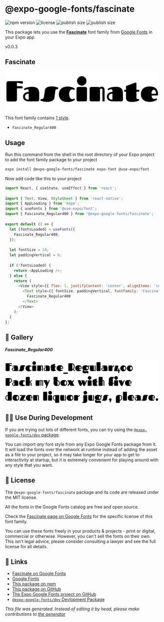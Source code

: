# @expo-google-fonts/fascinate

![npm version](https://flat.badgen.net/npm/v/@expo-google-fonts/fascinate)
![license](https://flat.badgen.net/github/license/expo/google-fonts)
![publish size](https://flat.badgen.net/packagephobia/install/@expo-google-fonts/fascinate)
![publish size](https://flat.badgen.net/packagephobia/publish/@expo-google-fonts/fascinate)

This package lets you use the [**Fascinate**](https://fonts.google.com/specimen/Fascinate) font family from [Google Fonts](https://fonts.google.com/) in your Expo app.

v0.0.3

## Fascinate

![Fascinate](./font-family.png)

This font family contains [1 style](#gallery).

- `Fascinate_Regular400`

## Usage

Run this command from the shell in the root directory of your Expo project to add the font family package to your project
```sh
expo install @expo-google-fonts/fascinate expo-font @use-expo/font
```

Now add code like this to your project
```js
import React, { useState, useEffect } from 'react';

import { Text, View, StyleSheet } from 'react-native';
import { AppLoading } from 'expo';
import { useFonts } from '@use-expo/font';
import { Fascinate_Regular400 } from '@expo-google-fonts/fascinate';

export default () => {
  let [fontsLoaded] = useFonts({
    Fascinate_Regular400,
  });

  let fontSize = 24;
  let paddingVertical = 6;

  if (!fontsLoaded) {
    return <AppLoading />;
  } else {
    return (
      <View style={{ flex: 1, justifyContent: 'center', alignItems: 'center' }}>
        <Text style={{ fontSize, paddingVertical, fontFamily: 'Fascinate_Regular400' }}>
          Fascinate_Regular400
        </Text>
      </View>
    );
  }
};

```

## 🔡 Gallery

##### Fascinate_Regular400
![Fascinate_Regular400](./f23d154a851bb211f83de2d4f7dd5242620662579daa75f0a4ac8e4c692a1832.ttf.png)


## 👩‍💻 Use During Development

If you are trying out lots of different fonts, you can try using the [`@expo-google-fonts/dev` package](https://github.com/expo/google-fonts/tree/master/font-packages/dev#readme).

You can import *any* font style from any Expo Google Fonts package from it. It will load the fonts
over the network at runtime instead of adding the asset as a file to your project, so it may take longer
for your app to get to interactivity at startup, but it is extremely convenient
for playing around with any style that you want.

## 📖 License

The `@expo-google-fonts/fascinate` package and its code are released under the MIT license.

All the fonts in the Google Fonts catalog are free and open source.

Check the [Fascinate page on Google Fonts](https://fonts.google.com/specimen/Fascinate) for the specific license of this font family.

You can use these fonts freely in your products & projects - print or digital, commercial or otherwise. However, you can't sell the fonts on their own. This isn't legal advice, please consider consulting a lawyer and see the full license for all details.

## 🔗 Links

- [Fascinate on Google Fonts](https://fonts.google.com/specimen/Fascinate)
- [Google Fonts](https://fonts.google.com/)
- [This package on npm](https://www.npmjs.com/package/@expo-google-fonts/fascinate)
- [This package on GitHub](https://github.com/expo/google-fonts/tree/master/font-packages/fascinate)
- [The Expo Google Fonts project on GitHub](https://github.com/expo/google-fonts)
- [`@expo-google-fonts/dev` Devlopment Package](https://github.com/expo/google-fonts/tree/master/font-packages/dev)


*This file was generated. Instead of editing it by head, please make contributions to [the generator](https://github.com/expo/google-fonts/tree/master/packages/generator)*
